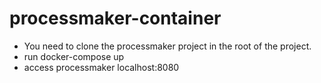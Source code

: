 # processmaker-container

- You need to clone the processmaker project in the root of the project.
- run docker-compose up
- access processmaker localhost:8080
